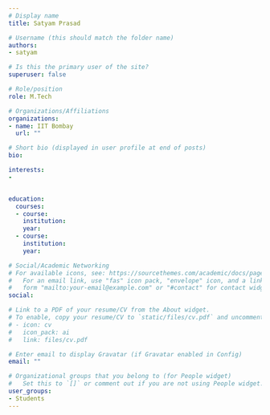 ```yaml
---
# Display name
title: Satyam Prasad

# Username (this should match the folder name)
authors:
- satyam

# Is this the primary user of the site?
superuser: false

# Role/position
role: M.Tech

# Organizations/Affiliations
organizations:
- name: IIT Bombay
  url: ""

# Short bio (displayed in user profile at end of posts)
bio: 

interests:
- 


education:
  courses:
  - course: 
    institution: 
    year: 
  - course: 
    institution: 
    year: 

# Social/Academic Networking
# For available icons, see: https://sourcethemes.com/academic/docs/page-builder/#icons
#   For an email link, use "fas" icon pack, "envelope" icon, and a link in the
#   form "mailto:your-email@example.com" or "#contact" for contact widget.
social:

# Link to a PDF of your resume/CV from the About widget.
# To enable, copy your resume/CV to `static/files/cv.pdf` and uncomment the lines below.
# - icon: cv
#   icon_pack: ai
#   link: files/cv.pdf

# Enter email to display Gravatar (if Gravatar enabled in Config)
email: ""

# Organizational groups that you belong to (for People widget)
#   Set this to `[]` or comment out if you are not using People widget.
user_groups:
- Students
---
```

